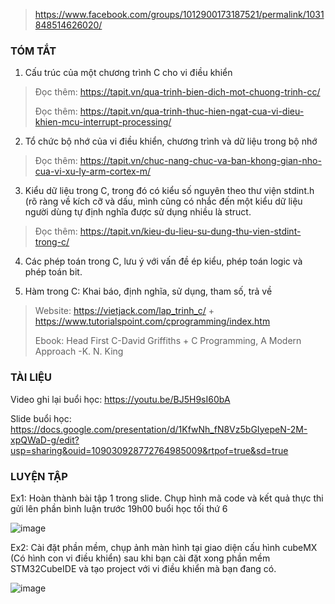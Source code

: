 > https://www.facebook.com/groups/1012900173187521/permalink/1031848514626020/

### TÓM TẮT
1. Cấu trúc của một chương trình C cho vi điều khiển

> Đọc thêm: https://tapit.vn/qua-trinh-bien-dich-mot-chuong-trinh-cc/
>
> Đọc thêm: https://tapit.vn/qua-trinh-thuc-hien-ngat-cua-vi-dieu-khien-mcu-interrupt-processing/

2. Tổ chức bộ nhớ của vi điều khiển, chương trình và dữ liệu trong bộ nhớ

> Đọc thêm: https://tapit.vn/chuc-nang-chuc-va-ban-khong-gian-nho-cua-vi-xu-ly-arm-cortex-m/

3. Kiểu dữ liệu trong C, trong đó có kiểu số nguyên theo thư viện stdint.h (rõ ràng về kích cỡ và dấu, mình cũng có nhắc đến một kiểu dữ liệu người dùng tự định nghĩa được sử dụng nhiều là struct.

> Đọc thêm: https://tapit.vn/kieu-du-lieu-su-dung-thu-vien-stdint-trong-c/

4. Các phép toán trong C, lưu ý với vấn đề ép kiểu, phép toán logic và phép toán bit.

5. Hàm trong C: Khai báo, định nghĩa, sử dụng, tham số, trả về

> Website: https://vietjack.com/lap_trinh_c/ + https://www.tutorialspoint.com/cprogramming/index.htm
> 
> Ebook: Head First C-David Griffiths + C Programming, A Modern Approach -K. N. King
### TÀI LIỆU
Video ghi lại buổi học: https://youtu.be/BJ5H9sI60bA

Slide buổi học: https://docs.google.com/presentation/d/1KfwNh_fN8Vz5bGIyepeN-2M-xpQWaD-g/edit?usp=sharing&ouid=109030928772764985009&rtpof=true&sd=true
### LUYỆN TẬP
Ex1: Hoàn thành bài tập 1 trong slide. Chụp hình mã code và kết quả thực thi gửi lên phần bình luận trước 19h00 buổi học tối thứ 6

![image](https://github.com/minchangggg/Stm32/assets/125820144/66d5d1d5-544b-48cb-9640-bd592a63d4c0)

Ex2: Cài đặt phần mềm, chụp ảnh màn hình tại giao diện cấu hình cubeMX (Có hình con vi điều khiển) sau khi bạn cài đặt xong phần mềm STM32CubeIDE và tạo project với vi điều khiển mà bạn đang có.

![image](https://github.com/minchangggg/Stm32/assets/125820144/655105f7-c4c0-4579-b700-ecf797344384)
